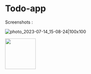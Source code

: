 # Todo-app

Screenshots : 

![photo_2023-07-14_15-08-24|100x100](https://github.com/Nabijonov-Otabek-19/Todo-app-Compose/assets/81671570/30ab8832-70f0-4dea-83f9-4698eb9fa081)

<img src="https://github.com/Nabijonov-Otabek-19/Todo-app-Compose/assets/81671570/30ab8832-70f0-4dea-83f9-4698eb9fa081" width="100" height="100">
